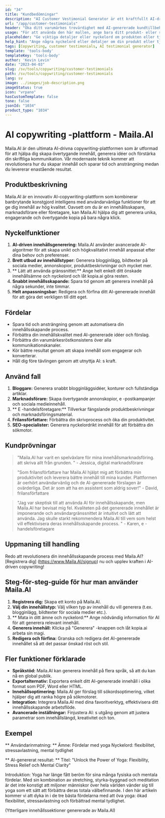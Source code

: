 ```yaml
---
id: "34"
title: "Kundbedömningar"
description: "AI Customer Vestimonial Generator är ett kraftfullt AI-drivet verktyg som hjälper till att skapa realistiska och engagerande kundtillbedömningar för dina produkter eller tjänster.  Spara tid och ansträngning genom att generera autentiska klingande vittnesmål som belyser fördelarna och värdet på dina erbjudanden."
url: "/app/customer-testimonials"
header: "Öka ditt varumärkes trovärdighet med AI-genererade kundtillbehör."
usage: "För att använda den här mallen, ange bara ditt produkt- eller servicenamn, nyckelord eller nyckelfunktioner, tillsammans med alla kundnamn eller platser du vill inkludera.  Detta verktyg kommer sedan att generera ett övertygande och engagerande kundtvetande baserat på din input."
placeholder: "Ge viktiga detaljer eller nyckelord om produkten eller tjänsten, t.ex.  Produktnamn som 'yogamat', nyckelfunktioner som 'icke-halk', 'miljövänlig' eller kundnamn och platser (valfritt)."
help_hint: "Ange några nyckelord eller detaljer om din produkt eller tjänst, så skapar vi ett tvingande kundtvetande baserat på din input. Valfritt kan du också ange kundnamn och platser."
tags: [Copywriting, customer testimonials, AI testimonial generator]
template: 'tools-body'
templateKey: 'tools-body'
author: 'Kevin Levin'
date: "2023-04-03"
slug: /sv/tools/copywriting/customer-testimonials
path: /sv/tools/copywriting/customer-testimonials
lang: sv
image: ../images/job-description.png
imageStatus: true
icon: "vrpano"
hasCustomTemplate: false
tone: false
jsonId: "1034"
product_type: "1034"
---
```

# AI copywriting -plattform - Maila.AI

Maila.AI är den ultimata AI-drivna copywriting-plattformen som är utformad för att hjälpa dig skapa övertygande innehåll, generera idéer och förstärka din skriftliga kommunikation.  Vår modernaste teknik kommer att revolutionera hur du skapar innehåll och sparar tid och ansträngning medan du levererar enastående resultat.

## Produktbeskrivning

Maila.AI är en innovativ AI-copywriting-plattform som kombinerar banbrytande konstgjord intelligens med användarvänliga funktioner för att ge dig innehåll av hög kvalitet.  Oavsett om du är en innehållsskapare, marknadsförare eller företagare, kan Maila.AI hjälpa dig att generera unika, engagerande och övertygande kopia på bara några klick.

## Nyckelfunktioner

1. **AI-driven innehållsgenerering:** Maila.AI använder avancerade AI-algoritmer för att skapa unikt och högkvalitativt innehåll anpassat efter dina behov och preferenser.
 2. **Brett utbud av innehållstyper:** Generera blogginlägg, bildtexter på sociala medier, annonskopior, produktbeskrivningar och mycket mer.
 3. ** Lätt att använda gränssnittet:** Ange helt enkelt ditt önskade innehållsämne och nyckelord och låt kopia.ai göra resten.
 4. **Snabbt innehållsskapande:** Spara tid genom att generera innehåll på några sekunder, inte timmar.
 5. **Helt anpassningsbar:** Redigera och förfina ditt AI-genererade innehåll för att göra det verkligen till ditt eget.

## Fördelar

- Spara tid och ansträngning genom att automatisera din innehållsskapande process.
 - Förbättra din innehållskvalitet med AI-genererade idéer och förslag.
 - Förbättra din varumärkesröstkonsistens över alla kommunikationskanaler.
 - Kör bättre resultat genom att skapa innehåll som engagerar och konverterar.
 - Håll dig före tävlingen genom att utnyttja AI: s kraft.

## Använd fall

1. **Bloggare:** Generera snabbt blogginläggsidéer, konturer och fullständiga artiklar.
 2. **Marknadsförare:** Skapa övertygande annonskopior, e -postkampanjer och sociala medieinnehåll.
 3. ** E -handelsföretagare:** Tillverkar fängslande produktbeskrivningar och marknadsföringsmaterial.
 4. **Frilansförfattare:** Förbättra din skrivprocess och öka din produktivitet.
 5. **SEO-specialister:** Generera nyckelordrikt innehåll för att förbättra din sökmotor.

## Kundprövningar

> "Maila.AI har varit en spelväxlare för mina innehållsmarknadsföring.  att skriva allt från grunden. "  - Jessica, digital marknadsförare

> "Som frilansförfattare har Maila.AI hjälpt mig att förbättra min produktivitet och leverera bättre innehåll till mina kunder. Plattformen är oerhört användarvänlig och de AI-genererade förslagen är ovärderliga. Det är som att ha en assistent som aldrig sover!"  - David, frilansförfattare

> "Jag var skeptisk till att använda AI för innehållsskapande, men Maila.AI har bevisat mig fel. Kvaliteten på det genererade innehållet är imponerande och användargränssnittet är intuitivt och lätt att använda. Jag skulle starkt rekommendera Maila.AI till vem som helst  vill effektivisera deras innehållsskapande process. "  - Karen, e -handelsföretagare

## Uppmaning till handling

Redo att revolutionera din innehållsskapande process med Maila.AI?  [Registrera dig] (https://www.Maila.AI/signup) nu och upplev kraften i AI-driven copywriting!

## Steg-för-steg-guide för hur man använder Maila.AI

1. **Registrera dig:** Skapa ett konto på Maila.AI.
 2. **Välj din innehållstyp:** Välj vilken typ av innehåll du vill generera (t.ex. blogginlägg, bildtexter för sociala medier etc.).
 3. ** Mata in ditt ämne och nyckelord:** Ange nödvändig information för AI för att generera relevant innehåll.
 4. **Generera innehåll:** Klicka på "Generera" -knappen och låt kopia.ai arbeta sin magi.
 5. **Redigera och förfina:** Granska och redigera det AI-genererade innehållet så att det passar önskad röst och stil.

## Fler funktioner förklarade

- **Språkstöd:** Maila.AI kan generera innehåll på flera språk, så att du kan nå en global publik.
 - **Exportalternativ:** Exportera enkelt ditt AI-genererade innehåll i olika format som PDF, Word eller HTML.
 - **Innehållsoptimering:** Maila.AI ger förslag till sökordsoptimering, vilket hjälper dig att ranka högre på sökmotorer.
 - **Integration:** Integrera Maila.AI med dina favoritverktyg, effektivisera ditt innehållsskapande arbetsflöde.
 - **Avancerade inställningar:** Finjustera AI: s utgång genom att justera parametrar som innehållslängd, kreativitet och ton.

## Exempel

** Användarinmatning: **
 Ämne: Fördelar med yoga
 Nyckelord: flexibilitet, stressavlastning, mental tydlighet

** AI-genererat resultat: **
 Titel: "Unlock the Power of Yoga: Flexibility, Stress Relief och Mental Clarity"

Introduktion: Yoga har länge fått beröm för sina många fysiska och mentala fördelar.  Med sin kombination av stretching, styrka-byggnad och meditation är det inte konstigt att miljoner människor över hela världen vänder sig till yoga som ett sätt att förbättra deras totala välbefinnande.  I den här artikeln kommer vi att dyka in i de tre bästa fördelarna med att öva yoga: ökad flexibilitet, stressavlastning och förbättrad mental tydlighet.

(Ytterligare innehållssektioner genererade av Maila.AI)
